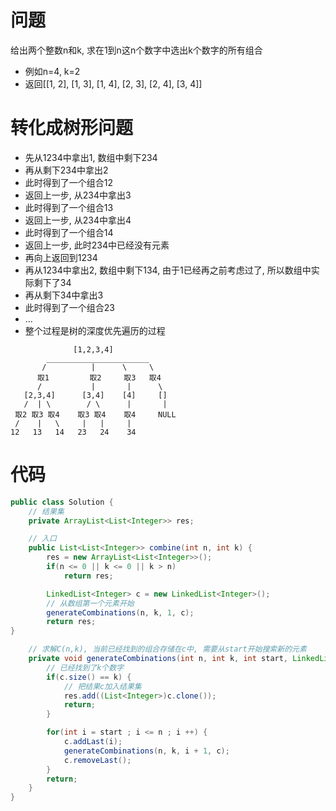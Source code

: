 # 问题

给出两个整数n和k, 求在1到n这n个数字中选出k个数字的所有组合
- 例如n=4, k=2
- 返回[[1, 2], [1, 3], [1, 4], [2, 3], [2, 4], [3, 4]]

# 转化成树形问题
- 先从1234中拿出1, 数组中剩下234
- 再从剩下234中拿出2
- 此时得到了一个组合12
- 返回上一步, 从234中拿出3
- 此时得到了一个组合13
- 返回上一步, 从234中拿出4
- 此时得到了一个组合14
- 返回上一步, 此时234中已经没有元素
- 再向上返回到1234
- 再从1234中拿出2, 数组中剩下134, 由于1已经再之前考虑过了, 所以数组中实际剩下了34
- 再从剩下34中拿出3
- 此时得到了一个组合23
- ...
- 整个过程是树的深度优先遍历的过程
```
              [1,2,3,4]
        _______________________
       /          |      \     \
      取1         取2     取3   取4
      /           |       |      \
   [2,3,4]      [3,4]    [4]     []
   /  | \        / \      |       |
 取2 取3 取4    取3 取4    取4     NULL
 /    |   \     |   |     |
12   13   14   23   24    34
```

# 代码
```java
public class Solution {
	// 结果集
	private ArrayList<List<Integer>> res;

	// 入口
	public List<List<Integer>> combine(int n, int k) {
		res = new ArrayList<List<Integer>>();
		if(n <= 0 || k <= 0 || k > n)
			return res;

		LinkedList<Integer> c = new LinkedList<Integer>();
		// 从数组第一个元素开始
		generateCombinations(n, k, 1, c);
		return res;
}

	// 求解C(n,k), 当前已经找到的组合存储在c中, 需要从start开始搜索新的元素
	private void generateCombinations(int n, int k, int start, LinkedList<Integer> c) {
		// 已经找到了k个数字
		if(c.size() == k) {
			// 把结果c加入结果集
			res.add((List<Integer>)c.clone());
			return;
		}

		for(int i = start ; i <= n ; i ++) {
			c.addLast(i);
			generateCombinations(n, k, i + 1, c);
			c.removeLast();
		}
		return;
	}
}
```
